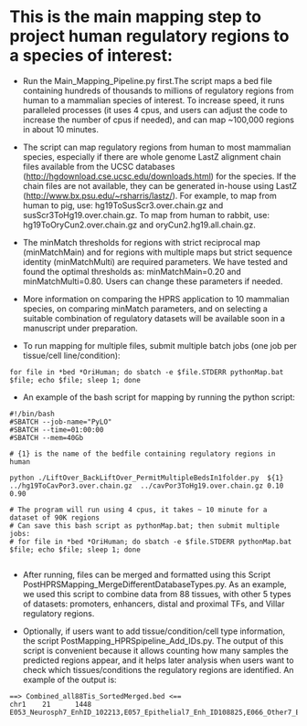 # This is the main mapping step to project human regulatory regions to a species of interest:
- Run the Main_Mapping_Pipeline.py first.The script maps a bed file containing hundreds of thousands to millions of regulatory regions from human to a mammalian species of interest. To increase speed, it runs paralleled processes (it uses 4 cpus, and users can adjust the code to increase the number of cpus if needed), and can map ~100,000 regions in  about 10 minutes.

- The script can map regulatory regions from human to most mammalian species, especially if there are whole genome  LastZ alignment chain files available from the UCSC databases (http://hgdownload.cse.ucsc.edu/downloads.html) for the species. If the chain files are not available, they can be generated in-house using LastZ (http://www.bx.psu.edu/~rsharris/lastz/). For example, to map from human to pig, use: hg19ToSusScr3.over.chain.gz and susScr3ToHg19.over.chain.gz. To map from human to rabbit, use: hg19ToOryCun2.over.chain.gz and oryCun2.hg19.all.chain.gz.

- The minMatch thresholds for regions with strict reciprocal map (minMatchMain) and for regions with multiple maps but strict sequence identity (minMatchMulti) are required parameters. We have tested and found the optimal thresholds as: minMatchMain=0.20 and minMatchMulti=0.80. Users can change these parameters if needed. 

- More information on comparing the HPRS application to 10 mammalian species, on comparing minMatch parameters, and on selecting a suitable combination of regulatory datasets will be available soon in a manuscript under preparation.

- To run mapping for multiple files, submit multiple batch jobs (one job per tissue/cell line/condition):

```
for file in *bed *OriHuman; do sbatch -e $file.STDERR pythonMap.bat $file; echo $file; sleep 1; done

```
- An example of the bash script for mapping by running the python script:
```
#!/bin/bash
#SBATCH --job-name="PyLO"
#SBATCH --time=01:00:00
#SBATCH --mem=40Gb

# {1} is the name of the bedfile containing regulatory regions in human 

python ./LiftOver_BackLiftOver_PermitMultipleBedsIn1folder.py  ${1} ../hg19ToCavPor3.over.chain.gz  ../cavPor3ToHg19.over.chain.gz 0.10 0.90

# The program will run using 4 cpus, it takes ~ 10 minute for a dataset of 90K regions
# Can save this bash script as pythonMap.bat; then submit multiple jobs:
# for file in *bed *OriHuman; do sbatch -e $file.STDERR pythonMap.bat $file; echo $file; sleep 1; done


```

- After running, files can be merged and formatted using this Script PostHPRSMapping_MergeDifferentDatabaseTypes.py. As an example, we used this script to combine data from 88 tissues, with other 5 types of datasets: promoters, enhancers, distal and proximal TFs, and Villar regulatory regions.


- Optionally, if users want to add tissue/condition/cell type information, the script PostMapping_HPRSpipeline_Add_IDs.py. The output of this script is convenient because it allows counting how many samples the predicted regions appear, and it helps later analysis when users want to check which tissues/conditions the regulatory regions are identified. An example of the output is:

```
==> Combined_all88Tis_SortedMerged.bed <==
chr1    21      1448    E053_Neurosph7_EnhID_102213,E057_Epithelial7_Enh_ID108825,E066_Other7_EnhID_95322,E043_Blood7_Enh_ID73048,E093_Thymus7_Enh_ID80744,E098_Other7_EnhID_97012,E091_Other7_EnhID_102712,E046_HSC12_EnhBiv_ID77590,E079_Digestive7_EnhID_74275,E095_Heart7_EnhID_101840,E085_Digestive7_Enh_ID89371,E032_HSC7_Enh_ID82067,E023_Mesench7_Enh_ID135314,E025_Mesench7_Enh_ID144011,E052_Myosat7_Enh_ID116705,E075_Digestive7_EnhID_48995,E092_Digestive7_Enh_ID95214,E040_Blood7_Enh_ID69216,E102_Digestive7_EnhID_77945,E041_Blood7_Enh_ID83348,E112_Thymus7_EnhID_50987


```


